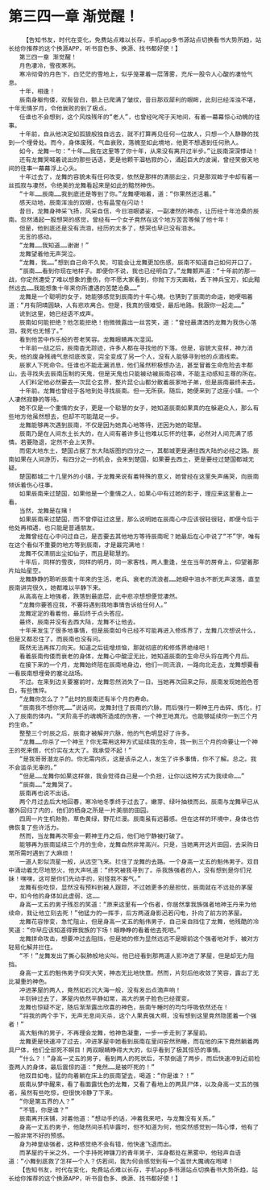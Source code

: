 # 第三四一章 渐觉醒！
        【告知书友，时代在变化，免费站点难以长存，手机app多书源站点切换看书大势所趋，站长给你推荐的这个换源APP，听书音色多、换源、找书都好使！】
       第三四一章 渐觉醒！
       月色凄冷，雪夜寒冽。
       寒冷彻骨的月色下，白茫茫的雪地上，似乎笼罩着一层薄雾，充斥一股令人心酸的凄怆气息。
       十年，相逢！
       辰南身躯佝偻，双鬓皆白，额上已爬满了皱纹，昔日那双犀利的眼眸，此刻已经浑浊不堪，十年无情岁月，令他衰败的到了极点。
       任谁也不会想到，这个风烛残年的“老人”，也曾经叱咤于天地间，有着一幕幕惊心动魄的往事。
       十年前，自从他决定如孤狼般独自远去，就不打算再见任何一位故人，只想一个人静静的找到一个埋骨处。而今，身体废残，气血衰败，落魄至如此境地，他更不想遇到任何熟人。
       如今，龙舞一句：“十年……我在这里等了你十年，从来没有离开过半步。”让辰南深深悸动！
       还有龙舞哭喊着说出的那些话语，更是他颗干涸枯寂的心，涌起巨大的波澜，曾经笑傲天地间的往事一幕幕浮上心头。
       十年过去了，龙舞的容貌未有任何改变，依然是那样的清丽出尘，只是那双眸子中却有着一丝孤寂与凄然，令绝美的龙舞看起来是如此的黯然神伤。
       “十年……辰南……我到底还是等到了你。”龙舞哽咽着，道：“你果然还活着。”
       感天动地，辰南浑浊的双眼，也有晶莹在闪动！
       昔日，龙舞身神采飞扬，风采自信，今日泪眼婆娑，一副凄然的神态，让历经十年沧桑的辰南。忽然涌起一股想哭的感觉，曾经有一个女子竟然在这个地方苦苦等候了他十年！
       但是，他到底还是没有流泪，经历的太多了，想哭也早已没有泪水。
       无言的感动。
       “龙舞……我知道……谢谢！”
       龙舞望着他无声哭泣。
       “龙舞，我……”想到自己命不久矣，可能会让龙舞更加伤感，辰南不知道自己如何开口了。
       “辰南……看到你现在地样子。即便你不说，我也已经明白了。”龙舞颤声道：“十年前的那一战，你定然遭受了难以想象的重伤，你不愿大家看到，你抛下方天画戟，丢下神兵宝刃，如此黯然远去……我能想象十年来你所遭遇的苦楚沧桑……”
       龙舞是一个聪明的女子，她能够感觉到辰南的十年心境。也猜到了辰南的命运，她哽咽着道：“月有阴晴圆缺，人有悲欢离合。但是，我真的很难受，最后地路。我跟你一起走……”
       说到这里，她已经语不成声。
       辰南如何能拒绝？他怎能拒绝！他微微露出一丝苦笑，道：“曾经最潇洒的龙舞为我伤心落泪，我死也无憾了。”
       看到他苦中作乐般的苍老笑容。龙舞眼睛再次湿润。
       十年前一战之后，辰南杳无踪迹，许多人都在寻找他的下落。但是，容貌大变样，神力消失，他的废身残魂气息彻底改变，完全变成了另一个人，没有人能够寻到他的点滴线索。
       辰家人下死命令。任谁也不能走漏消息，他们虽然积极想办法，甚至冒着生命危险去丰都山，去寻找失去辰南压制的天鬼，但是天鬼也只能被动被辰南召唤，不能主动感知主尊的所在。
       人们料定他必然要去一次昆仑玄界，整片昆仑山都分散着辰家地子弟，但是辰南最终未去。
       十年前。龙舞也曾经于各地到处寻找辰南。但一无所获。随后，她便来到了这座小镇。一个人凄然寂静的等待。
       她不仅是一个重情的女子，更是一个聪慧的女子，她知道辰南如果真的在躲避众人，那么有些地方他虽然想去，但却不可能踏足一步。
       龙舞能够再次遇到辰南，不仅是因为她真心地等待，还因为她的聪慧。
       辰南乃是在人间东土长大的，在人间有着许多让他难以忘怀的往事，必然对人间充满了感情。若要隐退，定然不会上天界。
       而偌大地东土，楚国占据了东大陆版图的四分之一，其都城更是通往西大陆的必经之路。辰南如果在人间游历，有四分之一的机会，会来到楚国，如果要去西土，更是要经过楚国都城无疑。
       楚国都城二十几里外的小镇，于龙舞来说有着特殊的意义，她曾经在这里失声痛哭，向辰南倾诉着伤心往事。
       如果辰南来过楚国，如果他是一个重情之人，如果心中有过她的影子，理应来这里看上一看。
       当然，龙舞是在赌！
       如果辰南来过楚国，而不曾停驻过这里，那么说明她在辰南心中应该很轻很轻，即便今后于他处再相遇，也只能是普通朋友。
       龙舞曾经在心中问过自己，是否要去其他地方等待辰南呢？她最后在心中说了“不”字，唯有在这个看似不重要的地方等到辰南，才是最完满地！
       龙舞不仅清丽出尘如仙子，而且是聪慧的。
       十年后，同样的雪夜，同样的明月，同一家客栈，两人重逢，坐在当年的房脊上，仰望着那片灿灿星空。
       龙舞静静的聆听辰南十年来的生活，老兵、衰老的流浪者……她眼中泪水不断无声滚落，直至辰南讲完很久，她都难以平静下来。
       从高高在上地强者，跌落到最底层，此中悲凉想想便觉凄然。
       “龙舞你要答应我，不要将遇到我地事情告诉给任何人。”
       龙舞定定的看着他，最后终于点头答应。
       最终，辰南并没有去西大陆，龙舞不让他去。
       十年来发生了很多地事情，但是辰南如今已经不可能再进入修炼界了，龙舞几次想说什么，但是又都忍住了。而辰南也没有问。
       既然无法再挥刀向天。知道之后徒增烦恼，那就彻底的和修炼界绝缘吧！
       看着辰南佝偻而衰老的身体，龙舞心中酸涩无比，她知道辰南的生命尽头将在两个月后。
       在接下来的一个月，龙舞始终陪在辰南地身边，他们一同流浪，一路向北走去，龙舞想要看一看辰南想埋骨的塞北战场。
       不过。在来到边关要塞前时，龙舞忽然消失了一日。当她再次回来之际，辰南发现她脸色苍白，有些憔悴。
       “龙舞你怎么了？”此时的辰南还有半个月的寿命。
       “辰南我不想你死……”说话间，龙舞封住了辰南的穴脉，而后强行一颗神王丹击碎、炼化，打入了辰南的体内。“天阶高手的魂魄所造成的伤害，一个神王地真元。也能够延续你一到三个月的生命。”
       整整三个时辰之后，辰南才被解开穴脉，他的气色明显好了许多。
       “龙舞……你杀了一个神王？你无需用这种方式延续我的生命，我一到三个月的命要让一个神王的死来偿，代价实在太大了。我承受不起！”
       “是我哥哥潜龙杀的。你无需内疚，这是该杀之人，发生了许多事情，你不了解。总之。我不会滥杀无辜的。”
       “但是……龙舞你如果这样做，我会觉得自己是一个负担，让你以这种方式为我续命……”
       “辰南……”龙舞哭了。
       辰南再也说不出话。
       两个月过去后大地回春，寒冷地冬季终于过去了。嫩芽、绿叶抽枝而出，辰南与龙舞早已从塞外回归了内的，他们的栖身之所是一片美丽的田园。
       四周一片生机勃勃，草色黄绿，野花烂漫。辰南虽有迟暮感。但在这样的环境中，身体也仿佛恢复了些许活力。
       然而，当龙舞再次带会一颗神王丹之后，他们地宁静被打破了。
       能够再为辰南延续三个月的生命，龙舞自然非常高兴。只是，当她离开这片田园，去采购日常所需时遇到了大麻烦！
       一道人影似流星一般，从远空飞来。拦住了龙舞的去路。一个身高一丈五的魁伟男子。双目中涌动着无尽地怒火，他大声吼道：“终究被我寻到了。杀我族强者的人，没有想到是你们兄妹！嘿嘿，这可是你们先动手的，别怪我不客气。”
       龙舞有些吃惊，显然没有预料到被人跟踪，不过她更多的是担忧，辰南就在不远处的茅屋中，如今他的身体如此虚弱，这……
       身高一丈五的男子残忍的笑道：“原来这里有一个伤者，你居然拿我族强者地神王丹来为他续命，我让他立刻去死！”他猛力的一挥手，后方两道身影迅若闪电，扑向了前方的茅屋。
       龙舞花容惨变，急忙阻止，但是身高一丈五的魁伟男子，自己亲自挡住了龙舞，他残酷的冷笑道：“你早应该知道得罪我族的下场！眼睁睁的看着他去死吧。”
       龙舞拼命攻击，想要冲过去阻挡，但是她的修为显然远远不是眼前这个强者地对手，被对方轻易化解并拦住。
       “不！”龙舞发出了撕心裂肺般地尖叫。他已经看到那两道人影冲进了茅屋，但是却无力阻挡。
       身高一丈五的魁伟男子仰天大笑，神态无比地快意。然而，片刻后他收敛了笑容，露出了无比凝重的神色。
       冲进茅屋的两人，竟然如石沉大海一般，没有发出点滴声响！
       半刻钟过去了，茅屋内依然平静如常，高大的男子脸色已经骤变。
       龙舞也惊疑不定，随后渐渐露出欣喜的神色，辰南午睡时的均匀呼吸依然还在！
       “将我的两个手下，无声无息间灭杀，这个人果真强大啊，没有想到这里竟然隐匿着一个强者！”
       高大魁伟的男子，不再理会龙舞，他神色凝重，一步一步走到了茅屋前。
       龙舞更是快速冲了过去，冲进茅屋中她看到辰南在里间安然熟睡，而在他的床下竟然躺着两具尸体，他们全部死不瞑目！两双眼睛睁得大大的，似乎看到了极其惊恐的事情。
       “什么？！”身高一丈五的男子，看到两人的死状后，不禁倒退了两步，而后快速冲到近前检查两人的身体，最后震惊的道：“竟然……是被吓死的！”
       他双目如电，猛的向着躺在床上的辰南望去，喝道：“你是谁？！”
       辰南从梦中醒来，看了看面露忧色的龙舞，又看了看地上的两具尸体，以及身高一丈五的强者，虽然有些吃惊，但很快冷静了下来。
       “你是第五界的人？”
       “不错，你是谁？”
       辰南离开床铺，对着他道：“想动手的话，冲着我来吧，与龙舞没有关系。”
       身高一丈五的男子，他陡然间杀机毕露时，但不知道为何，他突然感觉到一阵心悸，他有了一股非常不好的预感。
       身为神皇级强者，这种感觉绝不会有错，他快速飞退而出。
       而茅屋的千米之外，一个手持死神镰刀的青年男子，浑身都处在黑雾中，他轻声自语道：“小舞到底救了怎样一个人？仿若间，我为何会感觉到有一个盖世大魔魂在咆哮！
       【告知书友，时代在变化，免费站点难以长存，手机app多书源站点切换看书大势所趋，站长给你推荐的这个换源APP，听书音色多、换源、找书都好使！】